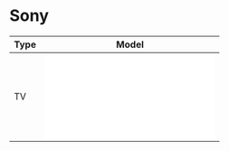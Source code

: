 # Sony

| Type | Model       |
|------|-------------|
| TV   | ![RM-YD080](/codes/IR/Sony/RM-YD080-TV.md) |

